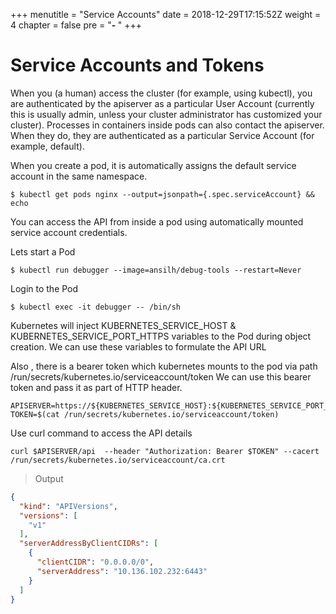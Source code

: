 +++
menutitle = "Service Accounts"
date = 2018-12-29T17:15:52Z
weight = 4
chapter = false
pre = "<b>- </b>"
+++

# Service Accounts and Tokens

When you (a human) access the cluster (for example, using kubectl), you are authenticated by the apiserver as a particular User Account (currently this is usually admin, unless your cluster administrator has customized your cluster).
Processes in containers inside pods can also contact the apiserver. When they do, they are authenticated as a particular Service Account (for example, default).

When you create a pod, it is automatically assigns the default service account in the same namespace.

```shell
$ kubectl get pods nginx --output=jsonpath={.spec.serviceAccount} && echo
```

You can access the API from inside a pod using automatically mounted service account credentials.

Lets start a Pod

```
$ kubectl run debugger --image=ansilh/debug-tools --restart=Never
```

Login to the Pod

```
$ kubectl exec -it debugger -- /bin/sh
```

Kubernetes will inject KUBERNETES_SERVICE_HOST & KUBERNETES_SERVICE_PORT_HTTPS variables to the Pod during object creation.
We can use these variables to formulate the API URL

Also , there is a bearer token which kubernetes mounts to the pod via path /run/secrets/kubernetes.io/serviceaccount/token
We can use this bearer token and pass it as part of HTTP header.

```
APISERVER=https://${KUBERNETES_SERVICE_HOST}:${KUBERNETES_SERVICE_PORT_HTTPS}
TOKEN=$(cat /run/secrets/kubernetes.io/serviceaccount/token)
```

Use curl command to access the API details

```
curl $APISERVER/api  --header "Authorization: Bearer $TOKEN" --cacert /run/secrets/kubernetes.io/serviceaccount/ca.crt
```

>Output

```json
{
  "kind": "APIVersions",
  "versions": [
    "v1"
  ],
  "serverAddressByClientCIDRs": [
    {
      "clientCIDR": "0.0.0.0/0",
      "serverAddress": "10.136.102.232:6443"
    }
  ]
}
